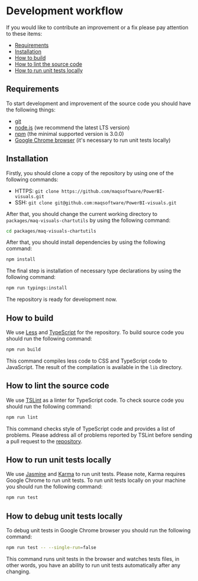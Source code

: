 # Development workflow
If you would like to contribute an improvement or a fix please pay attention to these items:
* [Requirements](#requirements)
* [Installation](#installation)
* [How to build](#how-to-build)
* [How to lint the source code](#how-to-lint-the-source-code)
* [How to run unit tests locally](#how-to-run-unit-tests-locally)

## Requirements
To start development and improvement of the source code you should have the following things:
* [git](https://git-scm.com)
* [node.js](https://nodejs.org) (we recommend the latest LTS version)
* [npm](https://www.npmjs.com) (the minimal supported version is 3.0.0)
* [Google Chrome browser](https://www.google.com/chrome) (it's necessary to run unit tests locally)

## Installation
Firstly, you should clone a copy of the repository by using one of the following commands:
* HTTPS: ```git clone https://github.com/maqsoftware/PowerBI-visuals.git```
* SSH: ```git clone git@github.com:maqsoftware/PowerBI-visuals.git```

After that, you should change the current working directory to ```packages/maq-visuals-chartutils``` by using the following command:

```bash
cd packages/maq-visuals-chartutils
```

After that, you should install dependencies by using the following command:

```bash
npm install
```

The final step is installation of necessary type declarations by using the following command:

```bash
npm run typings:install
```

The repository is ready for development now.

## How to build
We use [Less](https://github.com/less/less.js) and [TypeScript](https://github.com/Microsoft/TypeScript) for the repository. To build source code you should run the following command:

```bash
npm run build
```

This command compiles less code to CSS and TypeScript code to JavaScript. The result of the compilation is available in the ```lib``` directory.

## How to lint the source code
We use [TSLint](https://github.com/palantir/tslint) as a linter for TypeScript code. To check source code you should run the following command:

```bash
npm run lint
```

This command checks style of TypeScript code and provides a list of problems. Please address all of problems reported by TSLint before sending a pull request to the [repository](https://github.com/MAQ-Software-Solutions/PowerBI-visuals-NPM/tree/master/packages/maq-visuals-chartutils).

## How to run unit tests locally
We use [Jasmine](https://github.com/jasmine/jasmine) and [Karma](https://github.com/karma-runner/karma) to run unit tests. Please note, Karma requires Google Chrome to run unit tests.
To run unit tests locally on your machine you should run the following command:

```bash
npm run test
```

## How to debug unit tests locally
To debug unit tests in Google Chrome browser you should run the following command:

```bash
npm run test -- --single-run=false
```

This command runs unit tests in the browser and watches tests files, in other words, you have an ability to run unit tests automatically after any changing.
